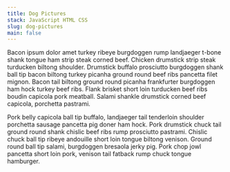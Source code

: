 ```yaml
---
title: Dog Pictures
stack: JavaScript HTML CSS
slug: dog-pictures
main: false
---
```


Bacon ipsum dolor amet turkey ribeye burgdoggen rump landjaeger t-bone shank tongue ham strip steak corned beef. Chicken drumstick strip steak turducken biltong shoulder. Drumstick buffalo prosciutto burgdoggen shank ball tip bacon biltong turkey picanha ground round beef ribs pancetta filet mignon. Bacon tail biltong ground round picanha frankfurter burgdoggen ham hock turkey beef ribs. Flank brisket short loin turducken beef ribs boudin capicola pork meatball. Salami shankle drumstick corned beef capicola, porchetta pastrami.

Pork belly capicola ball tip buffalo, landjaeger tail tenderloin shoulder porchetta sausage pancetta pig doner ham hock. Pork drumstick chuck tail ground round shank chislic beef ribs rump prosciutto pastrami. Chislic chuck ball tip ribeye andouille short loin tongue biltong venison. Ground round ball tip salami, burgdoggen bresaola jerky pig. Pork chop jowl pancetta short loin pork, venison tail fatback rump chuck tongue hamburger.